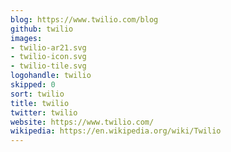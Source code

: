 ```yaml
---
blog: https://www.twilio.com/blog
github: twilio
images:
- twilio-ar21.svg
- twilio-icon.svg
- twilio-tile.svg
logohandle: twilio
skipped: 0
sort: twilio
title: twilio
twitter: twilio
website: https://www.twilio.com/
wikipedia: https://en.wikipedia.org/wiki/Twilio
---
```

